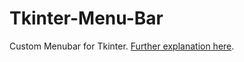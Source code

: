 # Tkinter-Menu-Bar
Custom Menubar for Tkinter. [Further explanation here](https://www.youtube.com/watch?v=axMG3fkIhO4&ab_channel=TerranovaTech).
